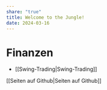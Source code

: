```yaml
---
share: "true"
title: Welcome to the Jungle!
date: 2024-03-16
---
```

# Finanzen
- [[Swing-Trading|Swing-Trading]]

[[Seiten auf Github|Seiten auf Github]]